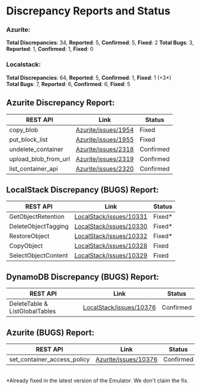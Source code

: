 # Discrepancy Reports and Status

### Azurite: 

**Total Discrepancies**: 34, **Reported**: 5, **Confirmed**: 5, **Fixed**: 2 
**Total Bugs**: 3, **Reported**: 1, **Confirmed**: 1, **Fixed**: 0

### Localstack: 

**Total Discrepancies**: 64, **Reported**: 5, **Confirmed**: 1, **Fixed**: 1 (+3*)  
**Total Bugs**: 7, **Reported**: 6, **Confirmed**: 6, **Fixed**: 5

## Azurite Discrepancy Report:

| REST API | Link | Status |
| -------- | -------- | -------- |
| copy_blob | [Azurite/issues/1954](https://github.com/Azure/Azurite/issues/1954) | Fixed |
| put_block_list | [Azurite/issues/1955](https://github.com/Azure/Azurite/issues/1955#issue-1697049378) | Fixed |
| undelete_container | [Azurite/issues/2318](https://github.com/Azure/Azurite/issues/2318) | Confirmed |
| upload_blob_from_url | [Azurite/issues/2319](https://github.com/Azure/Azurite/issues/2319)| Confirmed | 
| list_container_api | [Azurite/issues/2320](https://github.com/Azure/Azurite/issues/2320) | Confirmed | 

## LocalStack Discrepancy (BUGS) Report:

| REST API | Link | Status |
| -------- | -------- | -------- |
| GetObjectRetention |  [LocalStack/issues/10331](https://github.com/localstack/localstack/issues/10331)  | Fixed* |
| DeleteObjectTagging |  [LocalStack/issues/10330](https://github.com/localstack/localstack/issues/10330)  | Fixed* |
| RestoreObject |  [LocalStack/issues/10332](https://github.com/localstack/localstack/issues/10332)  | Fixed* |
| CopyObject |  [LocalStack/issues/10328](https://github.com/localstack/localstack/issues/10328)  | Fixed |
| SelectObjectContent |  [LocalStack/issues/10329](https://github.com/localstack/localstack/issues/10329)  | Fixed |

## DynamoDB Discrepancy (BUGS) Report:

| REST API | Link | Status |
| -------- | -------- | -------- |
| DeleteTable & ListGlobalTables |  [LocalStack/issues/10376](https://github.com/localstack/localstack/issues/10376)  | Confirmed |

## Azurite (BUGS) Report:

| REST API | Link | Status |
| -------- | -------- | -------- |
| set_container_access_policy |  [Azurite/issues/10376](https://github.com/Azure/Azurite/issues/2378)  | Confirmed |

<br>
*Already fixed in the latest version of the Emulator. We don't claim the fix.

